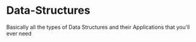 # Data-Structures
Basically all the types of Data Structures and their Applications that you'll ever need
